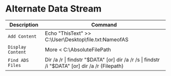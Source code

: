 # Alternate Data Stream

| **Description** | **Command** |
|----------|-----------------|
| `Add Content` | Echo "ThisText" >> C:\User\Desktop\file.txt:NameofAS | 
| `Display Content` | More < C:\AbsoluteFilePath | 
| `Find ADS Files` | Dir /a /r \| findstr "$DATA" [or] dir /a /r /s \| findstr /i "\$DATA" [or] dir /a /r (Filepath) | 
